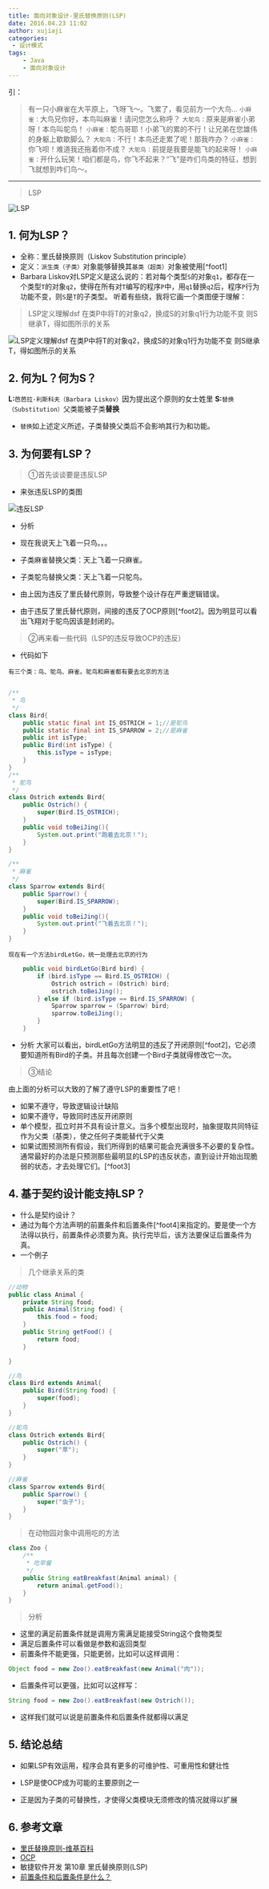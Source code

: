 ```yaml
---
title: 面向对象设计-里氏替换原则(LSP)
date: 2016.04.23 11:02
author: xujiaji
categories:
 - 设计模式
tags:
    - Java
    - 面向对象设计
---
```


引：
> 有一只小麻雀在大平原上，飞呀飞～。飞累了，看见前方一个大鸟...
`小麻雀：`大鸟兄你好，本鸟叫麻雀！请问您怎么称呼？
`大鸵鸟：`原来是麻雀小弟呀！本鸟叫鸵鸟！
`小麻雀：`鸵鸟哥耶！小弟飞的累的不行！让兄弟在您雄伟的身躯上歇歇脚么？
`大鸵鸟：`不行！本鸟还走累了呢！那我咋办？
`小麻雀：`你飞呗！难道我还拖着你不成？
`大鸵鸟：`前提是我要是能飞的起来呀！
`小麻雀：`开什么玩笑！咱们都是鸟，你飞不起来？“飞”是咋们鸟类的特征，想到飞就想到咋们鸟～。


----
> LSP

![LSP](blog/ood/lsp.png)

## 1. 何为LSP？
- 全称：里氏替换原则（Liskov Substitution principle）
- 定义：`派生类（子类）`对象能够替换其`基类（超类）`对象被使用[^foot1]
 - Barbara Liskov对LSP定义是这么说的：若对每个类型`S`的对象`q1`，都存在一个类型`T`的对象`q2`，使得在所有对`T`编写的程序`P`中，用`q1`替换`q2`后，程序`P`行为功能不变，则`S`是`T`的子类型。
 听着有些绕，我将它画一个类图便于理解：
 > LSP定义理解dsf
 在类P中将T的对象q2，换成S的对象q1行为功能不变
 则S继承T，得如图所示的关系

![LSP定义理解dsf
在类P中将T的对象q2，换成S的对象q1行为功能不变
则S继承T，得如图所示的关系](blog/ood/lsp1.png)


## 2. 何为L？何为S？
**L:**`芭芭拉·利斯科夫（Barbara Liskov）`因为提出这个原则的女士姓里
**S:**`替换（Substitution）`父类能被子类**替换**
 - `替换`如上述定义所述，子类替换父类后不会影响其行为和功能。

## 3. 为何要有LSP？

> ①首先谈谈要是违反LSP

- 来张违反LSP的类图

![违反LSP](blog/ood/lsp-no.png)

- 分析
 - 现在我说天上飞着一只鸟。。。
 - 子类麻雀替换父类：天上飞着一只麻雀。
 - 子类鸵鸟替换父类：天上飞着一只鸵鸟。

- 由上因为违反了里氏替代原则，导致整个设计存在严重逻辑错误。
- 由于违反了里氏替代原则，间接的违反了OCP原则[^foot2]。因为明显可以看出飞翔对于鸵鸟因该是封闭的。

> ②再来看一些代码（LSP的违反导致OCP的违反）

- 代码如下

`有三个类：鸟、鸵鸟、麻雀。鸵鸟和麻雀都有要去北京的方法`

``` java

/**
 * 鸟
 */
class Bird{
    public static final int IS_OSTRICH = 1;//是鸵鸟
    public static final int IS_SPARROW = 2;//是麻雀
    public int isType;
    public Bird(int isType) {
        this.isType = isType;
    }
}
/**
 * 鸵鸟
 */
class Ostrich extends Bird{
    public Ostrich() {
        super(Bird.IS_OSTRICH);
    }
    public void toBeiJing(){
        System.out.print("跑着去北京！");
    }
}

/**
 * 麻雀
 */
class Sparrow extends Bird{
    public Sparrow() {
        super(Bird.IS_SPARROW);
    }
    public void toBeiJing(){
        System.out.print("飞着去北京！");
    }
}

```

`现在有一个方法birdLetGo，统一处理去北京的行为`

``` java
    public void birdLetGo(Bird bird) {
        if (bird.isType == Bird.IS_OSTRICH) {
            Ostrich ostrich = (Ostrich) bird;
            ostrich.toBeiJing();
        } else if (bird.isType == Bird.IS_SPARROW) {
            Sparrow sparrow = (Sparrow) bird;
            sparrow.toBeiJing();
        }
    }
```
- 分析
大家可以看出，birdLetGo方法明显的违反了开闭原则[^foot2]，它必须要知道所有Bird的子类。并且每次创建一个Bird子类就得修改它一次。

> ③结论

由上面的分析可以大致的了解了遵守LSP的重要性了吧！
- 如果不遵守，导致逻辑设计缺陷
- 如果不遵守，导致同时违反开闭原则
- 单个模型，孤立时并不具有设计意义。当多个模型出现时，抽象提取共同特征作为父类（基类），使之任何子类能替代于父类
- 如果试图预测所有假设，我们所得到的结果可能会充满很多不必要的复杂性。通常最好的办法是只预测那些最明显的LSP的违反状态，直到设计开始出现脆弱的状态，才去处理它们。[^foot3]

## 4. 基于契约设计能支持LSP？
 - 什么是契约设计？
  - 通过为每个方法声明的前置条件和后置条件[^foot4]来指定的。要是使一个方法得以执行，前置条件必须要为真。执行完毕后，该方法要保证后置条件为真。
 - 一个例子

> 几个继承关系的类

``` java
//动物
public class Animal {
    private String food;
    public Animal(String food) {
        this.food = food;
    }
    public String getFood() {
        return food;
    }

}

//鸟
class Bird extends Animal{
    public Bird(String food) {
        super(food);
    }
}

//鸵鸟
class Ostrich extends Bird{
    public Ostrich() {
        super("草");
    }
}

//麻雀
class Sparrow extends Bird{
    public Sparrow() {
        super("虫子");
    }
}

```
> 在动物园对象中调用吃的方法

``` java
class Zoo {
    /**
     * 吃早餐
     */
    public String eatBreakfast(Animal animal) {
        return animal.getFood();
    }
}
```

> 分析

 - 这里的满足前置条件就是调用方需满足能接受String这个食物类型
 - 满足后置条件可以看做是参数和返回类型
 - 前置条件不能更强，只能更弱，比如可以这样调用：

``` java
Object food = new Zoo().eatBreakfast(new Animal("肉"));
```
 - 后置条件可以更强，比如可以这样写：

``` java
String food = new Zoo().eatBreakfast(new Ostrich());
```

 - 这样我们就可以说是前置条件和后置条件就都得以满足




## 5. 结论总结
 - 如果LSP有效运用，程序会具有更多的可维护性、可重用性和健壮性

 - LSP是使OCP成为可能的主要原则之一

 - 正是因为子类的可替换性，才使得父类模块无须修改的情况就得以扩展

## 6. 参考文章
- [里氏替换原则-维基百科](https://zh.wikipedia.org/wiki/%E9%87%8C%E6%B0%8F%E6%9B%BF%E6%8D%A2%E5%8E%9F%E5%88%99)
- [OCP](http://www.jianshu.com/p/0fe6ab955842)
- 敏捷软件开发  第10章  里氏替换原则(LSP)
- [前置条件和后置条件是什么？](http://blog.csdn.net/q345852047/article/details/7955792)
